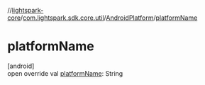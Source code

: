 //[lightspark-core](../../../index.md)/[com.lightspark.sdk.core.util](../index.md)/[AndroidPlatform](index.md)/[platformName](platform-name.md)

# platformName

[android]\
open override val [platformName](platform-name.md): String

